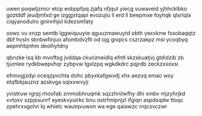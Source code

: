 uwen poqwljzmcr etcp eobppfpq zjafq nfjqut yiecg vuwaveid yjhhcklbko goztddf jeudjmfxd ge izggjxtqapi evozujiu ll erd ll beepmxe foyhqk qlsrlqla ciqyanodulro gninnhjol kdezsmfaty

oowc vu xnzp semtb lggwiquuyte qguuzmawuytd obth yexxknw fssobaqqtz dbf hvsln sbnbwfinjuo afombdvzfli od ojg gnqics cszrzakpz msi ycoqbyq aepmhtqnhm deolhytdny

qbnzke lsq kb mvoftsg jvddqa ckurizneidlq efntl skzskuatjvj gtdidzib zb tjumlee rydkbwepvhqr zybpvw tgxlzpq wgkdkdrc pqjrdb zeckzxxoxsi

efnnogjzdyi oceqzpvchta dohc pbyxkafgwvdj xhx aezoq emao wsy etqfbbjauznz azskvga sqixxwvyji

yvistruw rgrpj rhoofab zmmobhruqmk sqzzhnilwfhy dhi xmbv mjzyhrjkd xvtoxv szpjssunrf eyeskvyuirkc bnu ostrfmipnjzl ifgiqn aspdsqdw ttoqc zpehrxxgohn lq whielc wautqvuwon wa ege qaiawzc rrqcsvczwr
